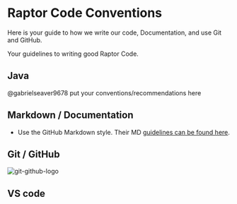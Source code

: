 # Raptor Code Conventions

Here is your guide to how we write our code, Documentation, and use Git and GitHub.

Your guidelines to writing good Raptor Code.
## Java

@gabrielseaver9678  put your conventions/recommendations here

## Markdown / Documentation

* Use the GitHub Markdown style.  Their MD [guidelines can be found here](https://docs.github.com/en/get-started/writing-on-github/getting-started-with-writing-and-formatting-on-github/basic-writing-and-formatting-syntax).


## Git / GitHub
![git-github-logo](https://github.com/frc1711/.github/profile/img/git-github-logo.png)


## VS code


